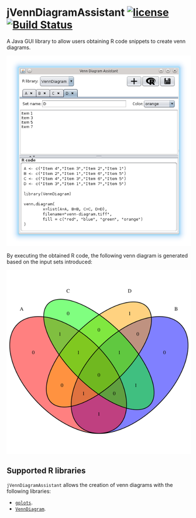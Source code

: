 # jVennDiagramAssistant [![license](https://img.shields.io/github/license/mashape/apistatus.svg?maxAge=2592000?style=plastic)]() [![Build Status](https://travis-ci.org/hlfernandez/jVennDiagramAssistant.svg?branch=master)](https://travis-ci.org/hlfernandez/jVennDiagramAssistant)
A Java GUI library to allow users obtaining R code snippets to create venn diagrams.

![Screenshot](https://raw.githubusercontent.com/hlfernandez/jVennDiagramAssistant/master/screenshots/screenshot.png)

By executing the obtained R code, the following venn diagram is generated based on the input sets introduced:

![Venn Diagram](https://raw.githubusercontent.com/hlfernandez/jVennDiagramAssistant/master/screenshots/venn-diagram.png)

## Supported R libraries
`jVennDiagramAssistant` allows the creation of venn diagrams with the following libraries:
- [`gplots`](https://cran.r-project.org/web/packages/gplots/index.html).
- [`VennDiagram`](https://cran.r-project.org/web/packages/VennDiagram/index.html).
